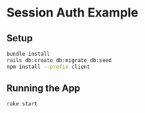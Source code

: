 # Session Auth Example

## Setup

```sh
bundle install
rails db:create db:migrate db:seed
npm install --prefix client
```

## Running the App

```sh
rake start
```
